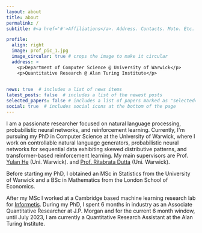 ```yaml
---
layout: about
title: about
permalink: /
subtitle: #<a href='#'>Affiliations</a>. Address. Contacts. Moto. Etc.

profile:
  align: right
  image: prof_pic_1.jpg
  image_circular: true # crops the image to make it circular
  address: >
    <p>Department of Computer Science @ University of Warwick</p>
    <p>Quantitative Research @ Alan Turing Institute</p>
  

news: true  # includes a list of news items
latest_posts: false  # includes a list of the newest posts
selected_papers: false # includes a list of papers marked as "selected={true}"
social: true  # includes social icons at the bottom of the page
---
```


<!-- Write your biography here. Tell the world about yourself. Link to your favorite [subreddit](http://reddit.com). You can put a picture in, too. The code is already in, just name your picture `prof_pic.jpg` and put it in the `img/` folder.

Put your address / P.O. box / other info right below your picture. You can also disable any of these elements by editing `profile` property of the YAML header of your `_pages/about.md`. Edit `_bibliography/papers.bib` and Jekyll will render your [publications page](/al-folio/publications/) automatically.

Link to your social media connections, too. This theme is set up to use [Font Awesome icons](http://fortawesome.github.io/Font-Awesome/) and [Academicons](https://jpswalsh.github.io/academicons/), like the ones below. Add your Facebook, Twitter, LinkedIn, Google Scholar, or just disable all of them. -->


I am a passionate researcher focused on natural language processing, probabilistic neural networks, and reinforcement learning. Currently, I'm pursuing my PhD in Computer Science at the University of Warwick, where I work on controllable natural language generators, probabilistic neural networks for sequential data exhibiting skewed distributive patterns, and transformer-based reinforcement learning.  My main supervisors are Prof. [Yulan He](https://www.turing.ac.uk/people/researchers/yulan-he) (Uni. Warwick). and [Prof. Ritabrata Dutta](https://warwick.ac.uk/fac/sci/statistics/staff/academic-research/dutta/) (Uni. Warwick).

Before starting my PhD, I obtained an MSc in Statistics from the University of Warwick and a BSc in Mathematics from the London School of Economics.


After my MSc I worked at a Cambridge based machine learning research lab for [Informetis](https://www.informetis.com/en/). During my PhD, I spent 6 months in industry as an Associate Quantitative Researcher at J.P. Morgan and for the current 6 month window, until July 2023, I am currently a Quantitative Research Assistant at the Alan Turing Institute.